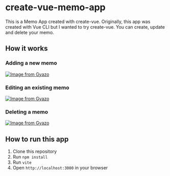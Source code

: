 # create-vue-memo-app
This is a Memo App created with create-vue.
Originally, this app was created with Vue CLI but I wanted to try create-vue.
You can create, update and delete your memo. 

## How it works

### Adding a new memo
[![Image from Gyazo](https://i.gyazo.com/c181abbbd4fed7bbab83438d2ed4d44a.gif)](https://gyazo.com/c181abbbd4fed7bbab83438d2ed4d44a)

### Editing an existing memo
[![Image from Gyazo](https://i.gyazo.com/66e6cab8e50fcc5c42c2222177372fd8.gif)](https://gyazo.com/66e6cab8e50fcc5c42c2222177372fd8)

### Deleting a memo
[![Image from Gyazo](https://i.gyazo.com/17b8c6f576633e2bc2a78accf0cc39cf.gif)](https://gyazo.com/17b8c6f576633e2bc2a78accf0cc39cf)

## How to run this app
1. Clone this repository
2. Run `npm install`
3. Run `vite`
4. Open `http://localhost:3000` in your browser